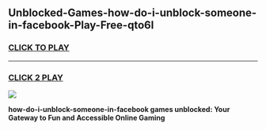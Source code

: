 
## Unblocked-Games-how-do-i-unblock-someone-in-facebook-Play-Free-qto6l
<h3>
<a href="https://premium76.site?title=how-do-i-unblock-someone-in-facebook&ref=21A">CLICK TO PLAY</a></h3>
<hr>

<h3>
<a href="https://premium76.site?title=how-do-i-unblock-someone-in-facebook&ref=21A">CLICK 2 PLAY</a>
  
</h3>

<a href="https://premium76.site?title=how-do-i-unblock-someone-in-facebook&ref=21A"><img src="https://clearcache.store/games.png"></a>


**how-do-i-unblock-someone-in-facebook games unblocked: Your Gateway to Fun and Accessible Online Gaming**
